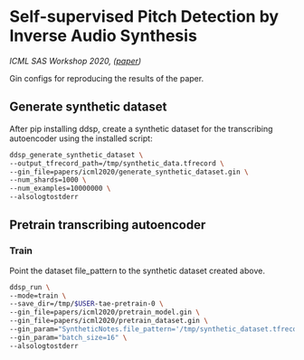 # Self-supervised Pitch Detection by Inverse Audio Synthesis
_ICML SAS Workshop 2020, ([paper](https://openreview.net/forum?id=RlVTYWhsky7))_

Gin configs for reproducing the results of the paper.

## Generate synthetic dataset

After pip installing ddsp, create a synthetic dataset for the transcribing autoencoder using the installed script:
```bash
ddsp_generate_synthetic_dataset \
--output_tfrecord_path=/tmp/synthetic_data.tfrecord \
--gin_file=papers/icml2020/generate_synthetic_dataset.gin \
--num_shards=1000 \
--num_examples=10000000 \
--alsologtostderr
```



## Pretrain transcribing autoencoder

### Train
Point the dataset file_pattern to the synthetic dataset created above.

```bash
ddsp_run \
--mode=train \
--save_dir=/tmp/$USER-tae-pretrain-0 \
--gin_file=papers/icml2020/pretrain_model.gin \
--gin_file=papers/icml2020/pretrain_dataset.gin \
--gin_param="SyntheticNotes.file_pattern='/tmp/synthetic_dataset.tfrecord*'"
--gin_param="batch_size=16" \
--alsologtostderr
```




